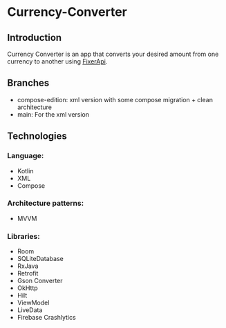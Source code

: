 # Currency-Converter


Introduction
------------
Currency Converter is an app that converts your desired amount from one currency to another using [FixerApi](https://apilayer.com/marketplace/fixer-api).

Branches
--------
- compose-edition: xml version with some compose migration + clean architecture
- main: For the xml version

Technologies
------------
### Language:
- Kotlin
- XML
- Compose
### Architecture patterns:
- MVVM
### Libraries:
- Room
- SQLiteDatabase
- RxJava
- Retrofit
- Gson Converter
- OkHttp
- Hilt
- ViewModel
- LiveData
- Firebase Crashlytics

